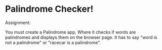 # Palindrome Checker!

Assignment:

You must create a Palindrome app, Where it checks if words are palindromes and displays them on the browser page.
It has to say "word is not a palindrome" or "racecar is a palindrome".